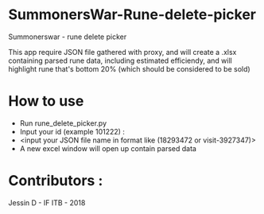 # SummonersWar-Rune-delete-picker
Summonerswar - rune delete picker

This app require JSON file gathered with proxy, and will create a .xlsx containing parsed rune data, including estimated efficiendy, and will highlight rune that's bottom 20%  (which should be considered to be sold)

# How to use
* Run rune_delete_picker.py 
* Input your id (example 101222) :  
*	<input your JSON file name in format like (18293472 or visit-3927347)>
* A new excel window will open up contain parsed data

# Contributors :
Jessin D - IF ITB - 2018